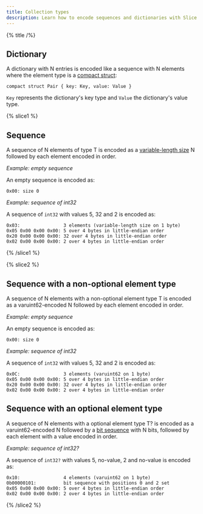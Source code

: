 ```yaml
---
title: Collection types
description: Learn how to encode sequences and dictionaries with Slice.
---
```


{% title /%}

## Dictionary

A dictionary with N entries is encoded like a sequence with N elements where the element type is a
[compact struct](constructed-types#struct):
```slice
compact struct Pair { key: Key, value: Value }
```

`Key` represents the dictionary's key type and `Value` the dictionary's value type.

{% slice1 %}
## Sequence

A sequence of N elements of type T is encoded as a
[variable-length size](#encoding-only-constructs#variable-length-size) N followed by each element encoded in order.

_Example: empty sequence_

An empty sequence is encoded as:
```
0x00: size 0
```

_Example: sequence of int32_

A sequence of `int32` with values 5, 32 and 2 is encoded as:
```
0x03:                3 elements (variable-length size on 1 byte)
0x05 0x00 0x00 0x00: 5 over 4 bytes in little-endian order
0x20 0x00 0x00 0x00: 32 over 4 bytes in little-endian order
0x02 0x00 0x00 0x00: 2 over 4 bytes in little-endian order
```
{% /slice1 %}

{% slice2 %}
## Sequence with a non-optional element type

A sequence of N elements with a non-optional element type T is encoded as a varuint62-encoded N followed by each element
encoded in order.

_Example: empty sequence_

An empty sequence is encoded as:
```
0x00: size 0
```

_Example: sequence of int32_

A sequence of `int32` with values 5, 32 and 2 is encoded as:
```
0x0C:                3 elements (varuint62 on 1 byte)
0x05 0x00 0x00 0x00: 5 over 4 bytes in little-endian order
0x20 0x00 0x00 0x00: 32 over 4 bytes in little-endian order
0x02 0x00 0x00 0x00: 2 over 4 bytes in little-endian order
```

## Sequence with an optional element type

A sequence of N elements with a optional element type T? is encoded as a varuint62-encoded N followed by a
[bit sequence](bit-sequence) with N bits, followed by each element with a value encoded in order.

_Example: sequence of int32?_

A sequence of `int32?` with values 5, no-value, 2 and no-value is encoded as:
```
0x10:                4 elements (varuint62 on 1 byte)
0b00000101:          bit sequence with positions 0 and 2 set
0x05 0x00 0x00 0x00: 5 over 4 bytes in little-endian order
0x02 0x00 0x00 0x00: 2 over 4 bytes in little-endian order
```
{% /slice2 %}
